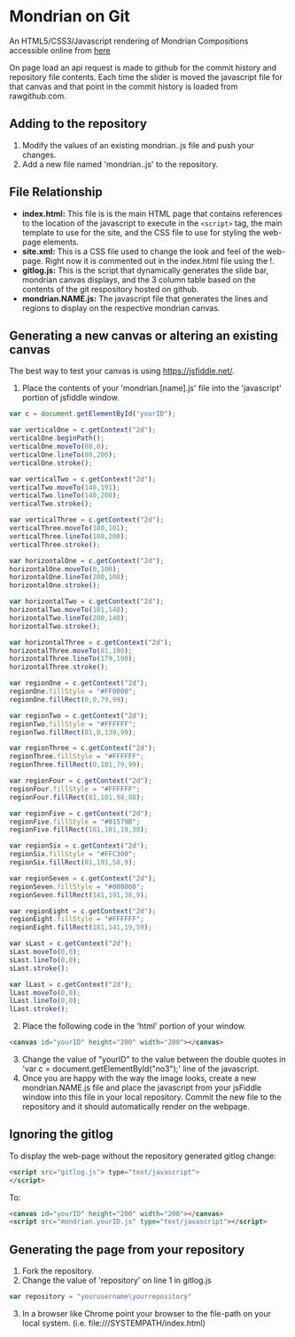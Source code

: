 # Mondrian on Git
An HTML5/CSS3/Javascript rendering of Mondrian Compositions accessible online from [here](http://www.whatupmiked.com/mondrian/index.html)

On page load an api request is made to github for the commit history and repository file contents. Each time the slider is moved the javascript file for that canvas and that point in the commit history is loaded from rawgithub.com.

## Adding to the repository
 1. Modify the values of an existing mondrian.<name>.js file and push your changes.
 2. Add a new file named 'mondrian.<name>.js' to the repository.

## File Relationship
 - **index.html:** This file is is the main HTML page that contains references to the location of the javascript to execute in the `<script>` tag, the main template to use for the site, and the CSS file to use for styling the web-page elements.
 - **site.xml:** This is a CSS file used to change the look and feel of the web-page. Right now it is commented out in the index.html file using the !.
 - **gitlog.js:** This is the script that dynamically generates the slide bar, mondrian canvas displays, and the 3 column table based on the contents of the git respository hosted on github.
 - **mondrian.NAME.js:** The javascript file that generates the lines and regions to display on the respective mondrian canvas.

## Generating a new canvas or altering an existing canvas
The best way to test your canvas is using https://jsfiddle.net/.
 1. Place the contents of your 'mondrian.[name].js' file into the 'javascript' portion of jsfiddle window.
 ```javascript
 var c = document.getElementById("yourID");

 var verticalOne = c.getContext("2d");
 verticalOne.beginPath();
 verticalOne.moveTo(80,0);
 verticalOne.lineTo(80,200);
 verticalOne.stroke();

 var verticalTwo = c.getContext("2d");
 verticalTwo.moveTo(140,191);
 verticalTwo.lineTo(140,200);
 verticalTwo.stroke();

 var verticalThree = c.getContext("2d");
 verticalThree.moveTo(180,101);
 verticalThree.lineTo(180,200);
 verticalThree.stroke();

 var horizontalOne = c.getContext("2d");
 horizontalOne.moveTo(0,100);
 horizontalOne.lineTo(200,100);
 horizontalOne.stroke();

 var horizontalTwo = c.getContext("2d");
 horizontalTwo.moveTo(181,140);
 horizontalTwo.lineTo(200,140);
 horizontalTwo.stroke();

 var horizontalThree = c.getContext("2d");
 horizontalThree.moveTo(81,190);
 horizontalThree.lineTo(179,190);
 horizontalThree.stroke();

 var regionOne = c.getContext("2d");
 regionOne.fillStyle = "#FF0000";
 regionOne.fillRect(0,0,79,99);

 var regionTwo = c.getContext("2d");
 regionTwo.fillStyle = "#FFFFFF";
 regionTwo.fillRect(81,0,139,99);

 var regionThree = c.getContext("2d");
 regionThree.fillStyle = "#FFFFFF";
 regionThree.fillRect(0,101,79,99);

 var regionFour = c.getContext("2d");
 regionFour.fillStyle = "#FFFFFF";
 regionFour.fillRect(81,101,98,88);

 var regionFive = c.getContext("2d");
 regionFive.fillStyle = "#01579B";
 regionFive.fillRect(181,101,19,38);

 var regionSix = c.getContext("2d");
 regionSix.fillStyle = "#FFC300";
 regionSix.fillRect(81,191,58,9);

 var regionSeven = c.getContext("2d");
 regionSeven.fillStyle = "#000000";
 regionSeven.fillRect(141,191,38,9);

 var regionEight = c.getContext("2d");
 regionEight.fillStyle = "#FFFFFF";
 regionEight.fillRect(181,141,19,59);

 var sLast = c.getContext("2d");
 sLast.moveTo(0,0);
 sLast.lineTo(0,0);
 sLast.stroke();

 var lLast = c.getContext("2d");
 lLast.moveTo(0,0);
 lLast.lineTo(0,0);
 lLast.stroke();
 ```
 2. Place the following code in the 'html' portion of your window.
 ```html
 <canvas id="yourID" height="200" width="200"></canvas>
 ```
 3. Change the value of "yourID" to the value between the double quotes in 'var c = document.getElementById("no3");' line of the javascript.
 4. Once you are happy with the way the image looks, create a new mondrian.NAME.js file and place the javascript from your jsFiddle window into this file in your local repository. Commit the new file to the repository and it should automatically render on the webpage.

## Ignoring the gitlog
To display the web-page without the repository generated gitlog change:
```html
<script src="gitlog.js"> type="text/javascript">
</script>
```
To:
```html
<canvas id="yourID" height="200" width="200"></canvas>
<script src="mondrian.yourID.js" type="text/javascript"></script>
```

## Generating the page from your repository
1. Fork the repository.
2. Change the value of 'repository' on line 1 in gitlog.js
```javascript
var repository = "yourusername\yourrepository"
```
3. In a browser like Chrome point your browser to the file-path on your local system. (i.e. file:///SYSTEMPATH/index.html)
